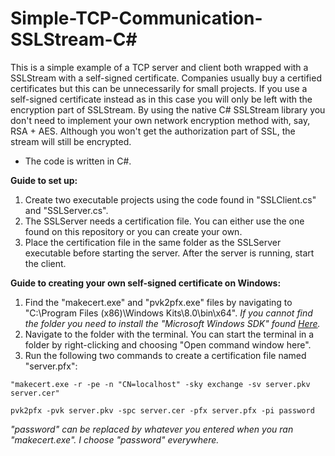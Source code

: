 # Simple-TCP-Communication-SSLStream-C#

This is a simple example of a TCP server and client both wrapped with a SSLStream with a self-signed certificate. Companies usually buy a certified certificates but this can be unnecessarily for small projects. If you use a self-signed certificate instead as in this case you will only be left with the encryption part of SSLStream. By using the native C# SSLStream library you don't need to implement your own network encryption method with, say, RSA + AES. Although you won't get the authorization part of SSL, the stream will still be encrypted.
- The code is written in C#.

**Guide to set up:**
1. Create two executable projects using the code found in "SSLClient.cs" and "SSLServer.cs".
2. The SSLServer needs a certification file. You can either use the one found on this repository or you can create your own. 
3. Place the certification file in the same folder as the SSLServer executable before starting the server. After the server is running, start the client.

**Guide to creating your own self-signed certificate on Windows:**
1. Find the "makecert.exe" and "pvk2pfx.exe" files by navigating to "C:\Program Files (x86)\Windows Kits\8.0\bin\x64". *If you cannot find the folder you need to install the "Microsoft Windows SDK" found [Here](https://www.microsoft.com/en-us/download/details.aspx?id=8279).*
2. Navigate to the folder with the terminal. You can start the terminal in a folder by right-clicking and choosing "Open command window here".
3. Run the following two commands to create a certification file named "server.pfx":

`"makecert.exe -r -pe -n "CN=localhost" -sky exchange -sv server.pkv server.cer"`

`pvk2pfx -pvk server.pkv -spc server.cer -pfx server.pfx -pi password`

*"password" can be replaced by whatever you entered when you ran "makecert.exe". I choose "password" everywhere.*
  
